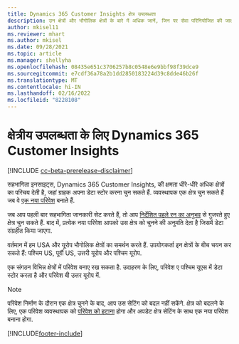 ```yaml
---
title: Dynamics 365 Customer Insights क्षेत्र उपलब्धता
description: उन क्षेत्रों और भौगोलिक क्षेत्रों के बारे में अधिक जानें, जिन पर सेवा परिनियोजित की जाती है.
author: mkisel11
ms.reviewer: mhart
ms.author: mkisel
ms.date: 09/28/2021
ms.topic: article
ms.manager: shellyha
ms.openlocfilehash: 08435e651c3706257b8c0548e6e9bbf98f39dce9
ms.sourcegitcommit: e7cdf36a78a2b1dd2850183224d39c8dde46b26f
ms.translationtype: MT
ms.contentlocale: hi-IN
ms.lasthandoff: 02/16/2022
ms.locfileid: "8228108"
---
```

# <a name="regional-availability-for-dynamics-365-customer-insights"></a>क्षेत्रीय उपलब्धता के लिए Dynamics 365 Customer Insights

[!INCLUDE [cc-beta-prerelease-disclaimer](includes/cc-beta-prerelease-disclaimer.md)]

सहभागिता इनसाइट्स, Dynamics 365 Customer Insights, की क्षमता धीरे-धीरे अधिक क्षेत्रों का परिचय देती है, जहां ग्राहक अपना डेटा स्टोर करना चुन सकते हैं. व्यवस्थापक एक क्षेत्र चुन सकते हैं जब वे [एक नया परिवेश](create-new-environment.md) बनाते हैं. 

जब आप पहली बार सहभागिता जानकारी सेट करते हैं, तो आप [निर्देशित पहले रन का अनुभव](quickstart.md) से गुजरते हुए क्षेत्र चुन सकते हैं. बाद में, प्रत्येक नया परिवेश आपको उस क्षेत्र को चुनने की अनुमति देता है जिसमें डेटा संग्रहीत किया जाएगा.

वर्तमान में हम USA और यूरोप भौगोलिक क्षेत्रों का समर्थन करते हैं. उपयोगकर्ता इन क्षेत्रों के बीच चयन कर सकते हैं: पश्चिम US, पूर्वी US, उत्तरी यूरोप और पश्चिम यूरोप.

एक संगठन विभिन्न क्षेत्रों में परिवेश बनाए रख सकता है. उदाहरण के लिए, परिवेश ए पश्चिम यूएस में डेटा स्टोर करता है और परिवेश बी उत्तर यूरोप में.

> [!NOTE]
> परिवेश निर्माण के दौरान एक क्षेत्र चुनने के बाद, आप उस सेटिंग को बदल नहीं सकेंगे. क्षेत्र को बदलने के लिए, एक परिवेश व्यवस्थापक को [परिवेश को हटाना](manage-environments-workspaces.md#delete-an-environment) होगा और अपडेट क्षेत्र सेटिंग के साथ एक नया परिवेश बनाना होगा.


[!INCLUDE[footer-include](../includes/footer-banner.md)]
